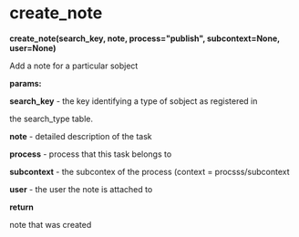 # create\_note

**create\_note(search\_key, note, process="publish", subcontext=None, user=None)**

Add a note for a particular sobject

**params:**

**search\_key** - the key identifying a type of sobject as registered in

the search\_type table.

**note** - detailed description of the task

**process** - process that this task belongs to

**subcontext** - the subcontex of the process (context = procsss/subcontext

**user** - the user the note is attached to

**return**

note that was created
